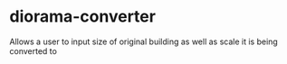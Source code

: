 # diorama-converter
Allows a user to input size of original building as well as scale it is being converted to
